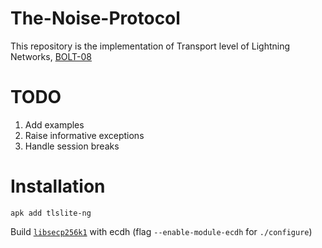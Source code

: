 # The-Noise-Protocol
This repository is the implementation of Transport level of Lightning Networks, [BOLT-08](https://github.com/lightningnetwork/lightning-rfc/blob/master/08-transport.md)

# TODO
1. Add examples
2. Raise informative exceptions
3. Handle session breaks

# Installation
`apk add tlslite-ng` 

Build [`libsecp256k1`](https://github.com/bitcoin-core/secp256k1) with ecdh (flag `--enable-module-ecdh` for `./configure`)
 

